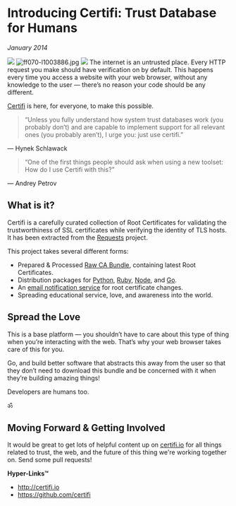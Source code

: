# Introducing Certifi: Trust Database for Humans
*January 2014*





 ![](https://images.squarespace-cdn.com/content/v1/665498111876725f7613f1e6/1719666480948-AX4X1ZV8G9NHLZB6GX0Y/4d1eb-img.jpg)      ![ff070-l1003886.jpg](http://images.squarespace-cdn.com/content/v1/665498111876725f7613f1e6/1719666454123-IJU8ZW6ZC7ZQDKXNOSW3/67a45-ff070-l1003886.jpg)       [![](http://images.squarespace-cdn.com/content/v1/665498111876725f7613f1e6/1719666467200-WFP2XGWODEY4K4IJRFV5/18bf1-bace4-image-asset.jpeg)](/stockholm-2014)   The internet is an untrusted place. Every HTTP request you make should have verification on by default. This happens every time you access a website with your web browser, without any knowledge to the user — there’s no reason your code should be any different.

 [Certifi](http://certifi.io/en/latest/) is here, for everyone, to make this possible.


> “Unless you fully understand how system trust databases work (you probably don’t) and are capable to implement support for all relevant ones (you probably aren’t), I urge you: just use certifi.”



— Hynek Schlawack


> “One of the first things people should ask when using a new toolset: How do I use Certifi with this?”



— Andrey Petrov

  ## What is it?

 Certifi is a carefully curated collection of Root Certificates for validating the trustworthiness of SSL certificates while verifying the identity of TLS hosts. It has been extracted from the [Requests](http://python-requests.org/) project.

 This project takes several different forms:

 * Prepared \& Processed [Raw CA Bundle](https://certifi-bundles.s3.amazonaws.com/latest.pem), containing latest Root Certificates.
* Distribution packages for [Python](https://pypi.python.org/pypi/certifi/), [Ruby](https://rubygems.org/gems/certifi), [Node](https://www.npmjs.org/package/certifi), and [Go](https://github.com/certifi/gocertifi).
* An [email notification service](https://tinyletter.com/certifi) for root certificate changes.
* Spreading educational service, love, and awareness into the world.

 ## Spread the Love

 This is a base platform — you shouldn’t have to care about this type of thing when you’re interacting with the web. That’s why your web browser takes care of this for you.

 Go, and build better software that abstracts this away from the user so that they don’t need to download this bundle and be concerned with it when they’re building amazing things!

 Developers are humans too.

 ॐ

 ## Moving Forward \& Getting Involved

 It would be great to get lots of helpful content up on [certifi.io](http://certifi.io) for all things related to trust, the web, and the future of this thing we're working together on. Send some pull requests! 

 **Hyper\-Links™**

 * <http://certifi.io>
* <https://github.com/certifi>
